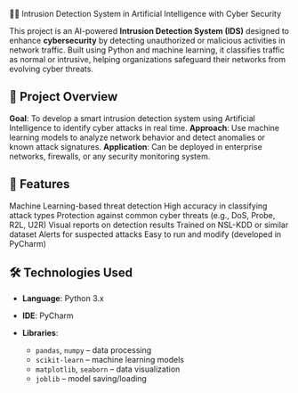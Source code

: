 🧠🔐 Intrusion Detection System in Artificial Intelligence with Cyber Security

This project is an AI-powered **Intrusion Detection System (IDS)** designed to enhance **cybersecurity** by detecting unauthorized or malicious activities in network traffic. Built using Python and machine learning, it classifies traffic as normal or intrusive, helping organizations safeguard their networks from evolving cyber threats.

## 📌 Project Overview

  **Goal**: To develop a smart intrusion detection system using Artificial Intelligence to identify cyber attacks in real time.
  **Approach**: Use machine learning models to analyze network behavior and detect anomalies or known attack signatures.
  **Application**: Can be deployed in enterprise networks, firewalls, or any security monitoring system.

## 🚀 Features

 Machine Learning-based threat detection
 High accuracy in classifying attack types
 Protection against common cyber threats (e.g., DoS, Probe, R2L, U2R)
 Visual reports on detection results
 Trained on NSL-KDD or similar dataset
 Alerts for suspected attacks
 Easy to run and modify (developed in PyCharm)

## 🛠️ Technologies Used

* **Language**: Python 3.x
* **IDE**: PyCharm
* **Libraries**:

  * `pandas`, `numpy` – data processing
  * `scikit-learn` – machine learning models
  * `matplotlib`, `seaborn` – data visualization
  * `joblib` – model saving/loading

